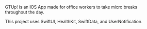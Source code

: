 
GTUp! is an IOS App made for office workers to take micro breaks throughout the day.

This project uses SwiftUI, HealthKit, SwiftData, and UserNotification.
